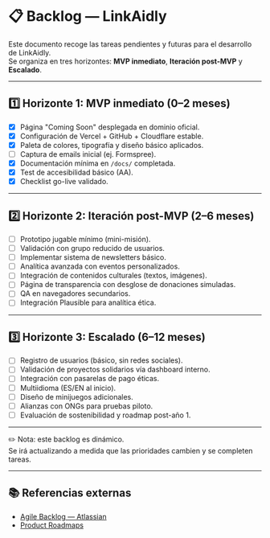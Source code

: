 # 📋 Backlog — LinkAidly

Este documento recoge las tareas pendientes y futuras para el desarrollo de LinkAidly.  
Se organiza en tres horizontes: **MVP inmediato**, **Iteración post-MVP** y **Escalado**.  

---

## 1️⃣ Horizonte 1: MVP inmediato (0–2 meses)
- [x] Página "Coming Soon" desplegada en dominio oficial.
- [x] Configuración de Vercel + GitHub + Cloudflare estable.
- [x] Paleta de colores, tipografía y diseño básico aplicados.
- [ ] Captura de emails inicial (ej. Formspree).
- [x] Documentación mínima en `/docs/` completada.
- [x] Test de accesibilidad básico (AA).
- [x] Checklist go-live validado.

---

## 2️⃣ Horizonte 2: Iteración post-MVP (2–6 meses)
- [ ] Prototipo jugable mínimo (mini-misión).
- [ ] Validación con grupo reducido de usuarios.
- [ ] Implementar sistema de newsletters básico.
- [ ] Analítica avanzada con eventos personalizados.
- [ ] Integración de contenidos culturales (textos, imágenes).
- [ ] Página de transparencia con desglose de donaciones simuladas.
- [ ] QA en navegadores secundarios.
- [ ] Integración Plausible para analítica ética.

---

## 3️⃣ Horizonte 3: Escalado (6–12 meses)
- [ ] Registro de usuarios (básico, sin redes sociales).
- [ ] Validación de proyectos solidarios vía dashboard interno.
- [ ] Integración con pasarelas de pago éticas.
- [ ] Multiidioma (ES/EN al inicio).
- [ ] Diseño de minijuegos adicionales.
- [ ] Alianzas con ONGs para pruebas piloto.
- [ ] Evaluación de sostenibilidad y roadmap post-año 1.

---

✏️ Nota: este backlog es dinámico.  
Se irá actualizando a medida que las prioridades cambien y se completen tareas.

---
## 📚 Referencias externas
- [Agile Backlog — Atlassian](https://www.atlassian.com/agile/backlogs)
- [Product Roadmaps](https://www.productplan.com/learn/what-is-a-product-roadmap/)

